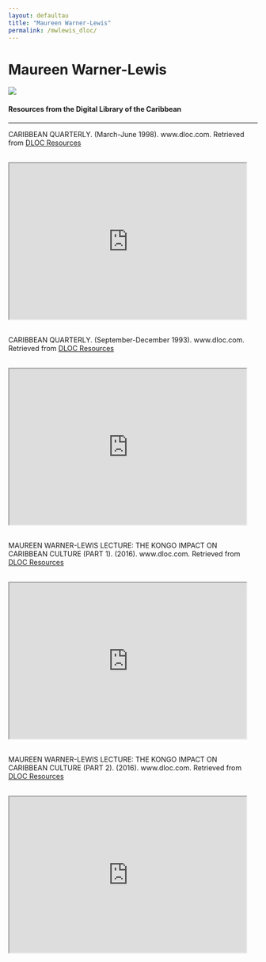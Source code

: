 ```yaml
---
layout: defaultau
title: "Maureen Warner-Lewis"
permalink: /mwlewis_dloc/
---
```

<!-- partial:index.partial.html -->
<div class="content">
    <h1>Maureen Warner-Lewis</h1>
    <div class="quote">
        <div><img src="https://aalbc.com/author-photos/Maureen-Warner-Lewis.jpg" class="logo"></div>
    </div>
    <body>
    <h4>Resources from the Digital Library of the Caribbean</h4><hr>
    <div class="container-mt-5">
      <div class="row">
            <div class="col-md-6">
                <p>CARIBBEAN QUARTERLY. (March-June 1998). www.dloc.com. Retrieved from <a href="https://www.dloc.com/UF00099208/00062/images" target="_blank">DLOC Resources</a></p><br>
                <iframe width="95%" height="315" src="https://www.dloc.com/UF00099208/00062/images"></iframe>
                <br>
                <br>
        </div>
      <div class="col-md-6">
            <p>CARIBBEAN QUARTERLY. (September-December 1993). www.dloc.com. Retrieved from <a href="https://www.dloc.com/UF00099208/00050/images" target="_blank">DLOC Resources</a></p><br>
            <iframe width="95%" height="315" src="https://www.dloc.com/UF00099208/00050/images"></iframe>
            <br>
            <br>
        </div>
        </div>
    <div class="container-mt-5">
      <div class="row">
            <div class="col-md-6">
                <p>MAUREEN WARNER-LEWIS LECTURE: THE KONGO IMPACT ON CARIBBEAN CULTURE (PART 1). (2016). www.dloc.com. Retrieved from <a href="https://www.dloc.com/AA00056853/00001/downloads" target="_blank">DLOC Resources</a></p><br>
                <iframe width="95%" height="315" src="https://www.dloc.com/AA00056853/00001/downloads"></iframe>
                <br>
                <br>
        </div>
        <div class="col-md-6">
            <p>MAUREEN WARNER-LEWIS LECTURE: THE KONGO IMPACT ON CARIBBEAN CULTURE (PART 2). (2016). www.dloc.com. Retrieved from <a href="https://www.dloc.com/AA00056855/00001/downloads" target="_blank">DLOC Resources</a></p><br>
            <iframe width="95%" height="315" src="https://www.dloc.com/AA00056855/00001/downloads"></iframe>
            <br>
            <br>
        </div>
        </div>
    </body> 
          </div>
  <!-- partial -->
<script src='https://cdnjs.cloudflare.com/ajax/libs/jquery/3.1.1/jquery.min.js'></script><script  src="{{ site.baseurl }}/assets/js/authorscript.js"></script>
